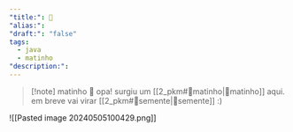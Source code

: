 ```yaml
---
"title:": 🌱
"alias:": 
"draft:": "false"
tags:
  - java
  - matinho
"description:":
---
```

>[!note] matinho 🌿
>opa! surgiu um [[2_pkm#🌿matinho|🌿matinho]] aqui. em breve vai virar  [[2_pkm#🌱semente|🌱semente]] :)


![[Pasted image 20240505100429.png]]